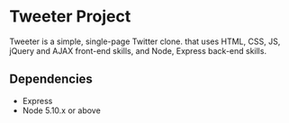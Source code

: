# Tweeter Project

Tweeter is a simple, single-page Twitter clone. that uses HTML, CSS, JS, jQuery and AJAX front-end skills, and Node, Express back-end skills.


## Dependencies

- Express
- Node 5.10.x or above
